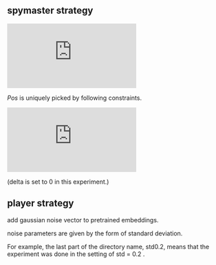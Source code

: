 ## spymaster strategy

![eq1](https://latex.codecogs.com/gif.latex?clue%20%3D%20%5Cunderset%7Bword%20%5Cin%20%7CV%7C%7D%7Bargmax%7D%20%28%7B%5Csum_%7Bcard_i%20%5Cin%20Pos%20%5Csubset%7BPos_%7Ball%7D%7D%7D%7Bcos%28card_i%2C%20word%29%7D%7D%29)

$Pos$ is uniquely picked by following constraints.

![eq2](https://latex.codecogs.com/gif.latex?%5C%7BPos%20%7C%20%28%5Cforall%7Bcard_p%20%5Cin%20Pos%7D%2C%20%5Cforall%7Bcard_n%20%5Cin%20Neg%7D%29%2C%20cos%28card_p%2C%20word%29%20%3C%20delta%20&plus;%20max%28cos%28card_n%2C%20word%29%29%5C%7D)

(delta is set to 0 in this experiment.)

## player strategy
add gaussian noise vector to pretrained embeddings.

noise parameters are given by the form of standard deviation.

For example, the last part of the directory name, std0.2, means that the experiment was done in
the setting of std = 0.2 .
